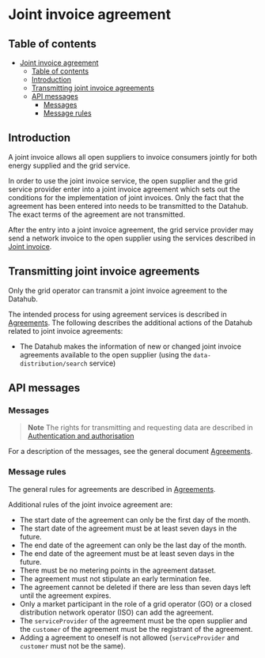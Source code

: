 ﻿# Joint invoice agreement

## Table of contents

<!-- TOC -->
* [Joint invoice agreement](#joint-invoice-agreement)
  * [Table of contents](#table-of-contents)
  * [Introduction](#introduction)
  * [Transmitting joint invoice agreements](#transmitting-joint-invoice-agreements)
  * [API messages](#api-messages)
    * [Messages](#messages)
    * [Message rules](#message-rules)
<!-- TOC -->

## Introduction

A joint invoice allows all open suppliers to invoice consumers jointly for both energy supplied and the grid service.

In order to use the joint invoice service, the open supplier and the grid service provider enter into a joint invoice agreement which sets out the conditions for the implementation of joint invoices. Only the fact that the agreement has been entered into needs to be transmitted to the Datahub. The exact terms of the agreement are not transmitted.

After the entry into a joint invoice agreement, the grid service provider may send a network invoice to the open supplier using the services described in [Joint invoice](14-yhisarve.md).

## Transmitting joint invoice agreements

Only the grid operator can transmit a joint invoice agreement to the Datahub.

The intended process for using agreement services is described in [Agreements](06-agreements.md). The following describes the additional actions of the Datahub related to joint invoice agreements:

- The Datahub makes the information of new or changed joint invoice agreements available to the open supplier (using the `data-distribution/search` service)

## API messages

### Messages

> **Note**
> The rights for transmitting and requesting data are described in [Authentication and authorisation](03-authentication-and-authorisation.md)

For a description of the messages, see the general document [Agreements](06-agreements.md).

### Message rules

The general rules for agreements are described in [Agreements](06-agreements.md#message-rules).

Additional rules of the joint invoice agreement are:

- The start date of the agreement can only be the first day of the month.
- The start date of the agreement must be at least seven days in the future.
- The end date of the agreement can only be the last day of the month.
- The end date of the agreement must be at least seven days in the future.
- There must be no metering points in the agreement dataset.
- The agreement must not stipulate an early termination fee.
- The agreement cannot be deleted if there are less than seven days left until the agreement expires.
- Only a market participant in the role of a grid operator (GO) or a closed distribution network operator (ISO) can add the agreement.
- The `serviceProvider` of the agreement must be the open supplier and the `customer` of the agreement must be the registrant of the agreement.
- Adding a agreement to oneself is not allowed (`serviceProvider` and `customer` must not be the same).
